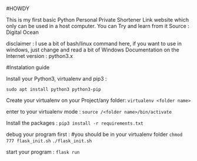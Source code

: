 #HOWDY

This is my first basic Python Personal Private Shortener Link website which only can be used in a host computer. You can Try and learn from it
Source : Digital Ocean

disclaimer : I use a bit of bash/linux command here, if you want to use in windows, just change and read a bit of Windows Documentation on the Internet
version : python3.x

#Instalation guide

Install your Python3, virtualenv and pip3 :

```sudo apt install python3 python3-pip``` 

Create your virtualenv on your Project/any folder:
```virtualenv <folder name>```

enter to your virtualenv mode :
```source /<folder name>/bin/activate```

Install the packages :
```pip3 install -r requirements.txt```

debug your program first :
#you should be in your virtualenv folder
```chmod 777 flask_init.sh```
```./flask_init.sh```

start your program :
```flask run```
